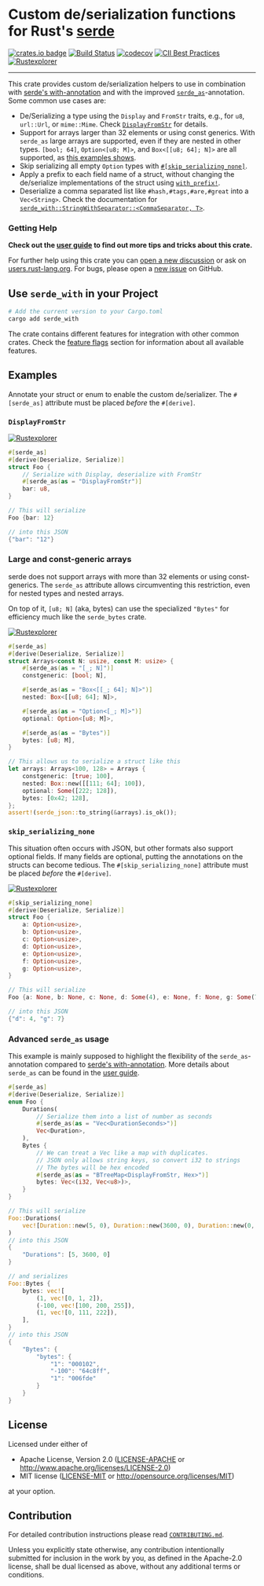 # Custom de/serialization functions for Rust's [serde](https://serde.rs)

[![crates.io badge](https://img.shields.io/crates/v/serde_with.svg)](https://crates.io/crates/serde_with/)
[![Build Status](https://github.com/jonasbb/serde_with/workflows/Rust%20CI/badge.svg)](https://github.com/jonasbb/serde_with)
[![codecov](https://codecov.io/gh/jonasbb/serde_with/branch/master/graph/badge.svg)](https://codecov.io/gh/jonasbb/serde_with)
[![CII Best Practices](https://bestpractices.coreinfrastructure.org/projects/4322/badge)](https://bestpractices.coreinfrastructure.org/projects/4322)
[![Rustexplorer](https://img.shields.io/badge/Try%20on-rustexplorer-lightgrey?logo=rust&logoColor=orange)](https://www.rustexplorer.com/b/py7ida)

---

This crate provides custom de/serialization helpers to use in combination with [serde's with-annotation][with-annotation] and with the improved [`serde_as`][as-annotation]-annotation.
Some common use cases are:

* De/Serializing a type using the `Display` and `FromStr` traits, e.g., for `u8`, `url::Url`, or `mime::Mime`.
     Check [`DisplayFromStr`] for details.
* Support for arrays larger than 32 elements or using const generics.
    With `serde_as` large arrays are supported, even if they are nested in other types.
    `[bool; 64]`, `Option<[u8; M]>`, and `Box<[[u8; 64]; N]>` are all supported, as [this examples shows](#large-and-const-generic-arrays).
* Skip serializing all empty `Option` types with [`#[skip_serializing_none]`][skip_serializing_none].
* Apply a prefix to each field name of a struct, without changing the de/serialize implementations of the struct using [`with_prefix!`][].
* Deserialize a comma separated list like `#hash,#tags,#are,#great` into a `Vec<String>`.
     Check the documentation for [`serde_with::StringWithSeparator::<CommaSeparator, T>`][StringWithSeparator].

### Getting Help

**Check out the [user guide][user guide] to find out more tips and tricks about this crate.**

For further help using this crate you can [open a new discussion](https://github.com/jonasbb/serde_with/discussions/new) or ask on [users.rust-lang.org](https://users.rust-lang.org/).
For bugs, please open a [new issue](https://github.com/jonasbb/serde_with/issues/new) on GitHub.

## Use `serde_with` in your Project

```bash
# Add the current version to your Cargo.toml
cargo add serde_with
```

The crate contains different features for integration with other common crates.
Check the [feature flags][] section for information about all available features.

## Examples

Annotate your struct or enum to enable the custom de/serializer.
The `#[serde_as]` attribute must be placed *before* the `#[derive]`.

### `DisplayFromStr`

[![Rustexplorer](https://img.shields.io/badge/Try%20on-rustexplorer-lightgrey?logo=rust&logoColor=orange)](https://www.rustexplorer.com/b/py7ida)
```rust
#[serde_as]
#[derive(Deserialize, Serialize)]
struct Foo {
    // Serialize with Display, deserialize with FromStr
    #[serde_as(as = "DisplayFromStr")]
    bar: u8,
}

// This will serialize
Foo {bar: 12}

// into this JSON
{"bar": "12"}
```

### Large and const-generic arrays

serde does not support arrays with more than 32 elements or using const-generics.
The `serde_as` attribute allows circumventing this restriction, even for nested types and nested arrays.

On top of it, `[u8; N]` (aka, bytes) can use the specialized `"Bytes"` for efficiency much like the `serde_bytes` crate.

[![Rustexplorer](https://img.shields.io/badge/Try%20on-rustexplorer-lightgrey?logo=rust&logoColor=orange)](https://www.rustexplorer.com/b/um0xyi)
```rust
#[serde_as]
#[derive(Deserialize, Serialize)]
struct Arrays<const N: usize, const M: usize> {
    #[serde_as(as = "[_; N]")]
    constgeneric: [bool; N],

    #[serde_as(as = "Box<[[_; 64]; N]>")]
    nested: Box<[[u8; 64]; N]>,

    #[serde_as(as = "Option<[_; M]>")]
    optional: Option<[u8; M]>,

    #[serde_as(as = "Bytes")]
    bytes: [u8; M],
}

// This allows us to serialize a struct like this
let arrays: Arrays<100, 128> = Arrays {
    constgeneric: [true; 100],
    nested: Box::new([[111; 64]; 100]),
    optional: Some([222; 128]),
    bytes: [0x42; 128],
};
assert!(serde_json::to_string(&arrays).is_ok());
```

### `skip_serializing_none`

This situation often occurs with JSON, but other formats also support optional fields.
If many fields are optional, putting the annotations on the structs can become tedious.
The `#[skip_serializing_none]` attribute must be placed *before* the `#[derive]`.

[![Rustexplorer](https://img.shields.io/badge/Try%20on-rustexplorer-lightgrey?logo=rust&logoColor=orange)](https://www.rustexplorer.com/b/xr1tm0)
```rust
#[skip_serializing_none]
#[derive(Deserialize, Serialize)]
struct Foo {
    a: Option<usize>,
    b: Option<usize>,
    c: Option<usize>,
    d: Option<usize>,
    e: Option<usize>,
    f: Option<usize>,
    g: Option<usize>,
}

// This will serialize
Foo {a: None, b: None, c: None, d: Some(4), e: None, f: None, g: Some(7)}

// into this JSON
{"d": 4, "g": 7}
```

### Advanced `serde_as` usage

This example is mainly supposed to highlight the flexibility of the `serde_as`-annotation compared to [serde's with-annotation][with-annotation].
More details about `serde_as` can be found in the [user guide].

```rust
#[serde_as]
#[derive(Deserialize, Serialize)]
enum Foo {
    Durations(
        // Serialize them into a list of number as seconds
        #[serde_as(as = "Vec<DurationSeconds>")]
        Vec<Duration>,
    ),
    Bytes {
        // We can treat a Vec like a map with duplicates.
        // JSON only allows string keys, so convert i32 to strings
        // The bytes will be hex encoded
        #[serde_as(as = "BTreeMap<DisplayFromStr, Hex>")]
        bytes: Vec<(i32, Vec<u8>)>,
    }
}

// This will serialize
Foo::Durations(
    vec![Duration::new(5, 0), Duration::new(3600, 0), Duration::new(0, 0)]
)
// into this JSON
{
    "Durations": [5, 3600, 0]
}

// and serializes
Foo::Bytes {
    bytes: vec![
        (1, vec![0, 1, 2]),
        (-100, vec![100, 200, 255]),
        (1, vec![0, 111, 222]),
    ],
}
// into this JSON
{
    "Bytes": {
        "bytes": {
            "1": "000102",
            "-100": "64c8ff",
            "1": "006fde"
        }
    }
}
```

[`DisplayFromStr`]: https://docs.rs/serde_with/2.1.0/serde_with/struct.DisplayFromStr.html
[`with_prefix!`]: https://docs.rs/serde_with/2.1.0/serde_with/macro.with_prefix.html
[feature flags]: https://docs.rs/serde_with/2.1.0/serde_with/guide/feature_flags/index.html
[skip_serializing_none]: https://docs.rs/serde_with/2.1.0/serde_with/attr.skip_serializing_none.html
[StringWithSeparator]: https://docs.rs/serde_with/2.1.0/serde_with/struct.StringWithSeparator.html
[user guide]: https://docs.rs/serde_with/2.1.0/serde_with/guide/index.html
[with-annotation]: https://serde.rs/field-attrs.html#with
[as-annotation]: https://docs.rs/serde_with/2.1.0/serde_with/guide/serde_as/index.html

## License

Licensed under either of

* Apache License, Version 2.0 ([LICENSE-APACHE](LICENSE-APACHE) or http://www.apache.org/licenses/LICENSE-2.0)
* MIT license ([LICENSE-MIT](LICENSE-MIT) or http://opensource.org/licenses/MIT)

at your option.

## Contribution

For detailed contribution instructions please read [`CONTRIBUTING.md`].

Unless you explicitly state otherwise, any contribution intentionally submitted
for inclusion in the work by you, as defined in the Apache-2.0 license, shall
be dual licensed as above, without any additional terms or conditions.

[`CONTRIBUTING.md`]: https://github.com/jonasbb/serde_with/blob/master/CONTRIBUTING.md
